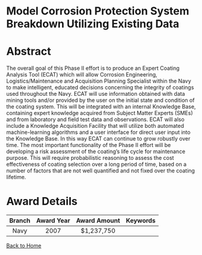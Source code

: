 
Model Corrosion Protection System Breakdown Utilizing Existing Data
===================================================================

# Abstract


The overall goal of this Phase II effort is to produce an Expert Coating Analysis Tool (ECAT) which will allow Corrosion Engineering, Logistics/Maintenance and Acquisition Planning Specialist within the Navy to make intelligent, educated decisions concerning the integrity of coatings used throughout the Navy.  ECAT will use information obtained with data mining tools and/or provided by the user on the initial state and condition of the coating system.  This will be integrated with an internal Knowledge Base, containing expert knowledge acquired from Subject Matter Experts (SMEs) and from laboratory and field test data and observations.  ECAT will also include a Knowledge Acquisition Facility that will utilize both automated machine-learning algorithms and a user interface for direct user input into the Knowledge Base.  In this way ECAT can continue to grow robustly over time.   The most important functionality of the Phase II effort will be developing a risk assessment of the coating’s life cycle for maintenance purpose. This will require probabilistic reasoning to assess the cost effectiveness of coating selection over a long period of time, based on a number of factors that are not well quantified and not fixed over the coating lifetime.  

# Award Details

|Branch|Award Year|Award Amount|Keywords|
| :---: | :---: | :---: | :---: |
|Navy|2007|$1,237,750||
  
  


[Back to Home](https://github.com/chrischow/dod_sbir_awards#2275)